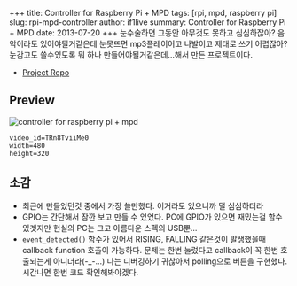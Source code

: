 +++
title: Controller for Raspberry Pi + MPD
tags: [rpi, mpd, raspberry pi]
slug: rpi-mpd-controller
author: if1live
summary: Controller for Raspberry Pi + MPD
date: 2013-07-20
+++
눈수술하면 그동안 아무것도 못하고 심심하잖아? 음악이라도 있어야될거같은데 눈못뜨면 mp3플레이어고 나발이고 제대로 쓰기 어렵잖아? 눈감고도 쓸수있도록 뭐 하나 만들어야될거같은데...해서 만든 프로젝트이다.

* [Project Repo](https://github.com/if1live/rpi-mpd-controller)

Preview
-------

![controller for raspberry pi + mpd]({attach}rpi-mpd-controller/image.jpg)

~~~maya:youtube
video_id=TRn8TviiMe0
width=480
height=320
~~~

소감
----

* 최근에 만들었던것 중에서 가장 쓸만했다. 이거라도 있으니까 덜 심심하더라
* GPIO는 간단해서 잠깐 보고 만들 수 있었다. PC에 GPIO가 있으면 재밌는걸 할수있겟지만 현실의 PC는 크고 아름다운 스펙의 USB뿐...
* `event_detected()` 함수가 있어서 RISING, FALLING 같은것이 발생했을때 callback function 호출이 가능하다.
문제는 한번 눌렀다고 callback이 꼭 한번 호출되는게 아니더라(-_-...) 나는 디버깅하기 귀찮아서 polling으로 버튼을 구현했다. 시간나면 한번 코드 확인해봐야겠다.
